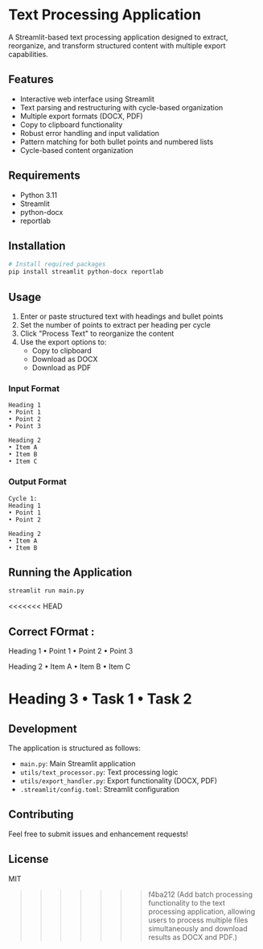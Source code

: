 # Text Processing Application

A Streamlit-based text processing application designed to extract, reorganize, and transform structured content with multiple export capabilities.

## Features

- Interactive web interface using Streamlit
- Text parsing and restructuring with cycle-based organization
- Multiple export formats (DOCX, PDF)
- Copy to clipboard functionality
- Robust error handling and input validation
- Pattern matching for both bullet points and numbered lists
- Cycle-based content organization

## Requirements

- Python 3.11
- Streamlit
- python-docx
- reportlab

## Installation

```bash
# Install required packages
pip install streamlit python-docx reportlab
```

## Usage

1. Enter or paste structured text with headings and bullet points
2. Set the number of points to extract per heading per cycle
3. Click "Process Text" to reorganize the content
4. Use the export options to:
   - Copy to clipboard
   - Download as DOCX
   - Download as PDF

### Input Format
```
Heading 1
• Point 1
• Point 2
• Point 3

Heading 2
• Item A
• Item B
• Item C
```

### Output Format
```
Cycle 1:
Heading 1
• Point 1
• Point 2

Heading 2
• Item A
• Item B
```

## Running the Application

```bash
streamlit run main.py
```

<<<<<<< HEAD
## Correct FOrmat :

Heading 1
• Point 1
• Point 2
• Point 3

Heading 2
• Item A
• Item B
• Item C

Heading 3
• Task 1
• Task 2
=======
## Development

The application is structured as follows:
- `main.py`: Main Streamlit application
- `utils/text_processor.py`: Text processing logic
- `utils/export_handler.py`: Export functionality (DOCX, PDF)
- `.streamlit/config.toml`: Streamlit configuration

## Contributing

Feel free to submit issues and enhancement requests!

## License

MIT
>>>>>>> f4ba212 (Add batch processing functionality to the text processing application, allowing users to process multiple files simultaneously and download results as DOCX and PDF.)
